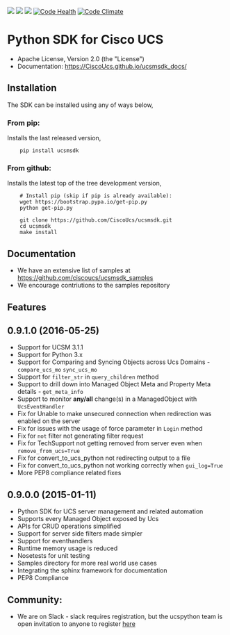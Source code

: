 [![](https://img.shields.io/travis/CiscoUcs/ucsmsdk.svg)](https://travis-ci.org/CiscoUcs/ucsmsdk)
[![](https://ucspython.herokuapp.com/badge.svg)](https://ucspython.herokuapp.com)
[![](https://img.shields.io/pypi/v/ucsmsdk.svg)](https://pypi.python.org/pypi/ucsmsdk)
[![Code Health](https://landscape.io/github/CiscoUcs/ucsmsdk/master/landscape.svg?style=flat)](https://landscape.io/github/CiscoUcs/ucsmsdk/master)
[![Code Climate](https://codeclimate.com/github/CiscoUcs/ucsmsdk/badges/gpa.svg)](https://codeclimate.com/github/CiscoUcs/ucsmsdk)

# Python SDK for Cisco UCS

* Apache License, Version 2.0 (the "License") 
* Documentation: https://CiscoUcs.github.io/ucsmsdk_docs/

## Installation

The SDK can be installed using any of ways below,

### From pip:

Installs the last released version,

```
    pip install ucsmsdk
```

### From github:

Installs the latest top of the tree development version,

```
    # Install pip (skip if pip is already available):
    wget https://bootstrap.pypa.io/get-pip.py
    python get-pip.py

    git clone https://github.com/CiscoUcs/ucsmsdk.git
    cd ucsmsdk
    make install
```

## Documentation

* We have an extensive list of samples at https://github.com/ciscoucs/ucsmsdk_samples
* We encourage contriutions to the samples repository

## Features

0.9.1.0 (2016-05-25)
---------------------

* Support for UCSM 3.1.1
* Support for Python 3.x
* Support for Comparing and Syncing Objects across Ucs Domains - `compare_ucs_mo` `sync_ucs_mo`
* Support for `filter_str` in `query_children` method
* Support to drill down into Managed Object Meta and Property Meta details - `get_meta_info`
* Support to monitor **any/all** change(s) in a ManagedObject with `UcsEventHandler`
* Fix for Unable to make unsecured connection when redirection was enabled on the server
* Fix for issues with the usage of force parameter in `Login` method
* Fix for `not` filter not generating filter request
* Fix for TechSupport not getting removed from server even when `remove_from_ucs=True`
* Fix for convert_to_ucs_python not redirecting output to a file
* Fix for convert_to_ucs_python not working correctly when `gui_log=True`
* More PEP8 compliance related fixes

0.9.0.0 (2015-01-11)
---------------------

* Python SDK for UCS server management and related automation
* Supports every Managed Object exposed by Ucs
* APIs for CRUD operations simplified
* Support for server side filters made simpler
* Support for eventhandlers
* Runtime memory usage is reduced
* Nosetests for unit testing
* Samples directory for more real world use cases
* Integrating the sphinx framework for documentation
* PEP8 Compliance


## Community:

* We are on Slack - slack requires registration, but the ucspython team is open invitation to
  anyone to register [here](https://ucspython.herokuapp.com) 
